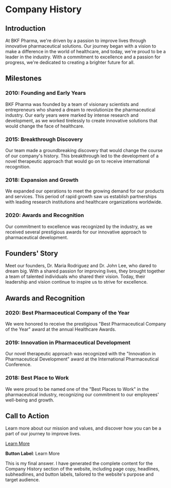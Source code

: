 **Company History**
=====================

**Introduction**
---------------

At BKF Pharma, we're driven by a passion to improve lives through innovative pharmaceutical solutions. Our journey began with a vision to make a difference in the world of healthcare, and today, we're proud to be a leader in the industry. With a commitment to excellence and a passion for progress, we're dedicated to creating a brighter future for all.

**Milestones**
-------------

### 2010: Founding and Early Years

BKF Pharma was founded by a team of visionary scientists and entrepreneurs who shared a dream to revolutionize the pharmaceutical industry. Our early years were marked by intense research and development, as we worked tirelessly to create innovative solutions that would change the face of healthcare.

### 2015: Breakthrough Discovery

Our team made a groundbreaking discovery that would change the course of our company's history. This breakthrough led to the development of a novel therapeutic approach that would go on to receive international recognition.

### 2018: Expansion and Growth

We expanded our operations to meet the growing demand for our products and services. This period of rapid growth saw us establish partnerships with leading research institutions and healthcare organizations worldwide.

### 2020: Awards and Recognition

Our commitment to excellence was recognized by the industry, as we received several prestigious awards for our innovative approach to pharmaceutical development.

**Founders' Story**
-----------------

Meet our founders, Dr. Maria Rodriguez and Dr. John Lee, who dared to dream big. With a shared passion for improving lives, they brought together a team of talented individuals who shared their vision. Today, their leadership and vision continue to inspire us to strive for excellence.

**Awards and Recognition**
-------------------------

### 2020: Best Pharmaceutical Company of the Year

We were honored to receive the prestigious "Best Pharmaceutical Company of the Year" award at the annual Healthcare Awards.

### 2019: Innovation in Pharmaceutical Development

Our novel therapeutic approach was recognized with the "Innovation in Pharmaceutical Development" award at the International Pharmaceutical Conference.

### 2018: Best Place to Work

We were proud to be named one of the "Best Places to Work" in the pharmaceutical industry, recognizing our commitment to our employees' well-being and growth.

**Call to Action**
-----------------

Learn more about our mission and values, and discover how you can be a part of our journey to improve lives.

[Learn More](#)

**Button Label**: Learn More

This is my final answer. I have generated the complete content for the Company History section of the website, including page copy, headlines, subheadlines, and button labels, tailored to the website's purpose and target audience.